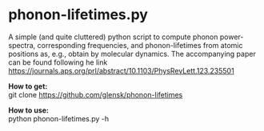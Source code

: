 # phonon-lifetimes.py

A simple (and quite cluttered) python script to compute phonon power-spectra, 
corresponding frequencies, and phonon-lifetimes from atomic positions as, e.g.,
obtain by molecular dynamics. The accompanying paper can be found following he link
https://journals.aps.org/prl/abstract/10.1103/PhysRevLett.123.235501

__How to get:__  
git clone https://github.com/glensk/phonon-lifetimes

__How to use:__  
python phonon-lifetimes.py -h 

<!-- ![picture alt](/images/bayer_GD200.png "Bayer chart") -->

